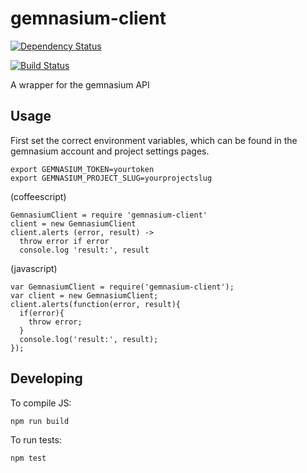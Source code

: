 # gemnasium-client

[![Dependency Status](https://gemnasium.com/thedumbterminal/gemnasium-client.svg)](https://gemnasium.com/thedumbterminal/gemnasium-client)

[![Build Status](https://travis-ci.org/thedumbterminal/gemnasium-client.svg)](https://travis-ci.org/thedumbterminal/gemnasium-client)

A wrapper for the gemnasium API

## Usage

First set the correct environment variables, which can be found in the gemnasium account and project settings pages.

    export GEMNASIUM_TOKEN=yourtoken
    export GEMNASIUM_PROJECT_SLUG=yourprojectslug

(coffeescript)

    GemnasiumClient = require 'gemnasium-client'
    client = new GemnasiumClient
    client.alerts (error, result) ->
      throw error if error
      console.log 'result:', result

(javascript)

    var GemnasiumClient = require('gemnasium-client');
    var client = new GemnasiumClient;
    client.alerts(function(error, result){
      if(error){
        throw error;
      }
      console.log('result:', result);
    });

## Developing

To compile JS:

    npm run build

To run tests:

    npm test
